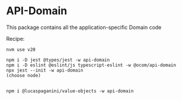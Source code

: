 # API-Domain

This package contains all the application-specific Domain code



Recipe:


```shell
nvm use v20

npm i -D jest @types/jest -w api-domain
npm i -D eslint @eslint/js typescript-eslint -w @ocom/api-domain
npx jest --init -w api-domain
(choose node)


npm i @lucaspaganini/value-objects -w api-domain


```



